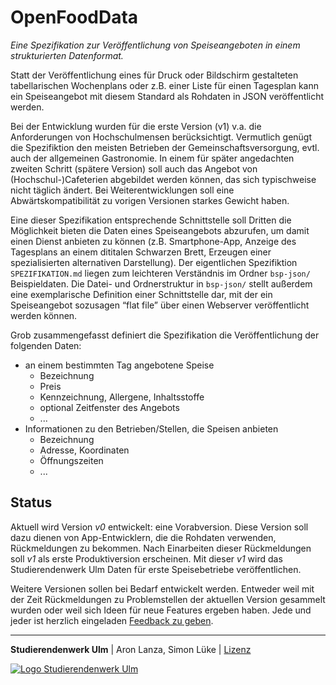 # OpenFoodData

*Eine Spezifikation zur Veröffentlichung von Speiseangeboten in einem strukturierten Datenformat.*

Statt der Veröffentlichung eines für Druck oder Bildschirm gestalteten tabellarischen Wochenplans oder z.B. einer Liste für einen Tagesplan kann ein Speiseangebot mit diesem Standard als Rohdaten in JSON veröffentlicht werden.

Bei der Entwicklung wurden für die erste Version (v1) v.a. die Anforderungen von Hochschulmensen berücksichtigt. Vermutlich genügt die Spezifiktion den meisten Betrieben der Gemeinschaftsversorgung, evtl. auch der allgemeinen Gastronomie. In einem für später angedachten zweiten Schritt (spätere Version) soll auch das Angebot von (Hochschul-)Cafeterien abgebildet werden können, das sich typischweise nicht täglich ändert. Bei Weiterentwicklungen soll eine Abwärtskompatibilität zu vorigen Versionen starkes Gewicht haben.

Eine dieser Spezifikation entsprechende Schnittstelle soll Dritten die Möglichkeit bieten die Daten eines Speiseangebots abzurufen, um damit einen Dienst anbieten zu können (z.B. Smartphone-App, Anzeige des Tagesplans an einem dititalen Schwarzen Brett, Erzeugen einer spezialisierten alternativen Darstellung). Der eigentlichen Spezifiktion `SPEZIFIKATION.md` liegen zum leichteren Verständnis im Ordner `bsp-json/` Beispieldaten. Die Datei- und Ordnerstruktur in `bsp-json/` stellt außerdem eine exemplarische Definition einer Schnittstelle dar, mit der ein Speiseangebot sozusagen “flat file” über einen Webserver veröffentlicht werden können.

Grob zusammengefasst definiert die Spezifikation die Veröffentlichung der folgenden Daten:
 * an einem bestimmten Tag angebotene Speise
   * Bezeichnung
   * Preis
   * Kennzeichnung, Allergene, Inhaltsstoffe
   * optional Zeitfenster des Angebots
   * ...
 * Informationen zu den Betrieben/Stellen, die Speisen anbieten
   * Bezeichnung
   * Adresse, Koordinaten
   * Öffnungszeiten
   * ...


## Status

Aktuell wird Version *v0* entwickelt: eine Vorabversion. Diese Version soll dazu dienen von App-Entwicklern, die die Rohdaten verwenden, Rückmeldungen zu bekommen. Nach Einarbeiten dieser Rückmeldungen soll *v1* als erste Produktiversion erscheinen. Mit dieser *v1* wird das Studierendenwerk Ulm Daten für erste Speisebetriebe veröffentlichen.

Weitere Versionen sollen bei Bedarf entwickelt werden. Entweder weil mit der Zeit Rückmeldungen zu Problemstellen der aktuellen Version gesammelt wurden oder weil sich Ideen für neue Features ergeben haben. Jede und jeder ist herzlich eingeladen [Feedback zu geben](https://github.com/studierendenwerk-ulm/open-food-data/issues).


---


**Studierendenwerk Ulm** | Aron Lanza, Simon Lüke | [Lizenz](./LICENSE)

[![Logo Studierendenwerk Ulm](https://studierendenwerk-ulm.de/wp-content/themes/studentenwerk/assets/img/logo.png)](https://studierendenwerk-ulm.de/)
